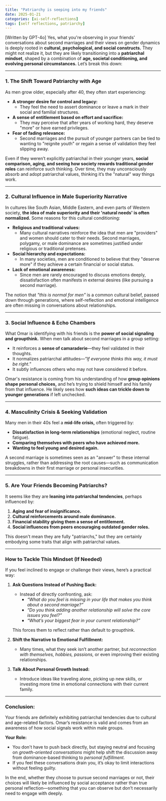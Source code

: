 ```yaml
---
title: "Patriarchy is seeping into my friends"
date: 2025-01-21
categories: [ai-self-reflections]
tags: [self reflections, patriarchy]
---
```


[Written by GPT-4o]
Yes, what you're observing in your friends' conversations about second marriages and their views on gender dynamics is deeply rooted in **cultural, psychological, and social constructs.** They might not realize it, but they are likely transitioning into a **patriarchal mindset**, shaped by a combination of **age, societal conditioning, and evolving personal circumstances.** Let’s break this down:

---

### **1. The Shift Toward Patriarchy with Age**

As men grow older, especially after 40, they often start experiencing:

- **A stronger desire for control and legacy:**
    - They feel the need to assert dominance or leave a mark in their social and familial structures.
- **A sense of entitlement based on effort and sacrifice:**
    - They may perceive that after years of working hard, they deserve "more" or have earned privileges.
- **Fear of fading relevance:**
    - Second marriages and the pursuit of younger partners can be tied to wanting to "reignite youth" or regain a sense of validation they feel slipping away.

Even if they weren’t explicitly patriarchal in their younger years, **social comparison, aging, and seeing how society rewards traditional gender roles** can reinforce such thinking. Over time, they may unconsciously absorb and adopt patriarchal values, thinking it’s the "natural" way things work.

---

### **2. Cultural Influence in Male Superiority Narrative**

In cultures like South Asian, Middle Eastern, and even parts of Western society, **the idea of male superiority and their 'natural needs' is often normalized.** Some reasons for this cultural conditioning:

- **Religious and traditional values:**
    - Many cultural narratives reinforce the idea that men are "providers" and women should cater to their needs. Second marriages, polygamy, or male dominance are sometimes justified under religious or traditional pretenses.
- **Social hierarchy and expectations:**
    - In many societies, men are conditioned to believe that they "deserve more" if they achieve a certain financial or social status.
- **Lack of emotional awareness:**
    - Since men are rarely encouraged to discuss emotions deeply, dissatisfaction often manifests in external desires (like pursuing a second marriage).

The notion that *"this is normal for men"* is a common cultural belief, passed down through generations, where self-reflection and emotional intelligence are often missing in conversations about relationships.

---

### **3. Social Influence & Echo Chambers**

What Omar is identifying with his friends is the **power of social signaling and groupthink.** When men talk about second marriages in a group setting:

- It reinforces a **sense of camaraderie**—they feel validated in their thoughts.
- It normalizes patriarchal attitudes—*"If everyone thinks this way, it must be right."*
- It subtly influences others who may not have considered it before.

Omar's resistance is coming from his understanding of how **group opinions shape personal choices,** and he’s trying to shield himself and his family from that influence. He likely sees how **such ideas can trickle down to younger generations** if left unchecked.

---

### **4. Masculinity Crisis & Seeking Validation**

Many men in their 40s feel a **mid-life crisis,** often triggered by:

- **Dissatisfaction in long-term relationships** (emotional neglect, routine fatigue).
- **Comparing themselves with peers who have achieved more.**
- **Wanting to feel young and desired again.**

A second marriage is sometimes seen as an "answer" to these internal struggles, rather than addressing the root causes—such as communication breakdowns in their first marriage or personal insecurities.

---

### **5. Are Your Friends Becoming Patriarchs?**

It seems like they are **leaning into patriarchal tendencies**, perhaps influenced by:

1. **Aging and fear of insignificance.**
2. **Cultural reinforcements around male dominance.**
3. **Financial stability giving them a sense of entitlement.**
4. **Social influences from peers encouraging outdated gender roles.**

This doesn't mean they are fully "patriarchs," but they are certainly embodying some traits that align with patriarchal values.

---

### **How to Tackle This Mindset (If Needed)**

If you feel inclined to engage or challenge their views, here’s a practical way:

1. **Ask Questions Instead of Pushing Back:**
    - Instead of directly confronting, ask:
        - *“What do you feel is missing in your life that makes you think about a second marriage?”*
        - *“Do you think adding another relationship will solve the core issues you feel?”*
        - *“What’s your biggest fear in your current relationship?”*
    
    This forces them to reflect rather than default to groupthink.
    
2. **Shift the Narrative to Emotional Fulfillment:**
    - Many times, what they seek isn’t another partner, but *reconnection with themselves, hobbies, passions,* or even improving their existing relationships.
3. **Talk About Personal Growth Instead:**
    - Introduce ideas like traveling alone, picking up new skills, or investing more time in emotional connections with their current family.

---

### **Conclusion:**

Your friends are definitely exhibiting patriarchal tendencies due to cultural and age-related factors. Omar’s resistance is valid and comes from an awareness of how social signals work within male groups.

**Your Role:**

- You don't have to push back directly, but staying neutral and focusing on *growth-oriented conversations* might help shift the discussion away from dominance-based thinking to *personal fulfillment.*
- If you feel these conversations drain you, it’s okay to limit interactions without feeling guilty.

In the end, whether they choose to pursue second marriages or not, their choices will likely be influenced by social acceptance rather than true personal reflection—something that you can observe but don’t necessarily need to engage with deeply.
